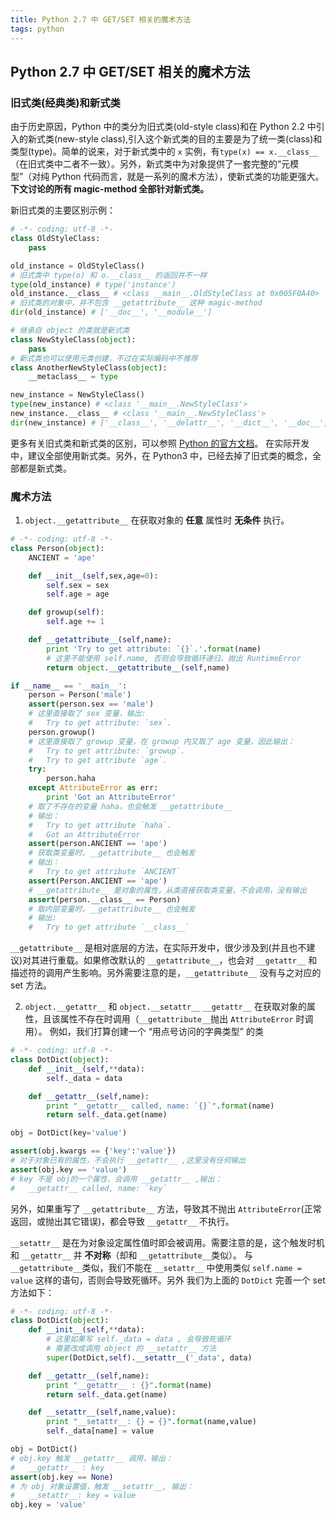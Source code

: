 ```yaml
---
title: Python 2.7 中 GET/SET 相关的魔术方法
tags: python
---
```

## Python 2.7 中 GET/SET 相关的魔术方法

### 旧式类(经典类)和新式类
由于历史原因，Python 中的类分为旧式类(old-style class)和在 Python 2.2 中引入的新式类(new-style class),引入这个新式类的目的主要是为了统一类(class)和类型(type)。简单的说来，对于新式类中的 `x` 实例，有`type(x) == x.__class__`（在旧式类中二者不一致）。另外，新式类中为对象提供了一套完整的“元模型”（对纯 Python 代码而言，就是一系列的魔术方法），使新式类的功能更强大。**下文讨论的所有 magic-method 全部针对新式类。**

新旧式类的主要区别示例：
```python
# -*- coding: utf-8 -*-
class OldStyleClass:
    pass

old_instance = OldStyleClass()
# 旧式类中 type(o) 和 o.__class__ 的返回并不一样
type(old_instance) # type('instance')
old_instance.__class__ # <class __main__.OldStyleClass at 0x005F0A40>
# 旧式类的对象中，并不包含 __getattribute__ 这种 magic-method
dir(old_instance) # ['__doc__', '__module__']

# 继承自 object 的类就是新式类
class NewStyleClass(object):
    pass
# 新式类也可以使用元类创建，不过在实际编码中不推荐
class AnotherNewStyleClass(object):
    __metaclass__ = type

new_instance = NewStyleClass()
type(new_instance) # <class '__main__.NewStyleClass'>
new_instance.__class__ # <class '__main__.NewStyleClass'>
dir(new_instance) # ['__class__', '__delattr__', '__dict__', '__doc__', '__format__', '__getattribute__',...]
```

更多有关旧式类和新式类的区别，可以参照 [Python 的官方文档](https://docs.python.org/2/reference/datamodel.html#new-style-and-classic-classes)。
在实际开发中，建议全部使用新式类。另外，在 Python3 中，已经去掉了旧式类的概念，全部都是新式类。

### 魔术方法

1. `object.__getattribute__`
在获取对象的 **任意** 属性时 **无条件** 执行。
```python
# -*- coding: utf-8 -*-
class Person(object):
    ANCIENT = 'ape'

    def __init__(self,sex,age=0):
        self.sex = sex
        self.age = age

    def growup(self):
        self.age += 1

    def __getattribute__(self,name):
        print 'Try to get attribute: `{}`.'.format(name)
        # 这里不能使用 self.name, 否则会导致循环递归，抛出 RuntimeError
        return object.__getattribute__(self,name)

if __name__ == '__main__':
    person = Person('male')
    assert(person.sex == 'male')
    # 这里直接取了 sex 变量，输出:
    #   Try to get attribute: `sex`.
    person.growup()
    # 这里直接取了 growup 变量，在 growup 内又取了 age 变量，因此输出：
    #   Try to get attribute: `growup`.
    #   Try to get attribute `age`.
    try:
        person.haha
    except AttributeError as err:
        print 'Got an AttributeError'
    # 取了不存在的变量 haha，也会触发 __getattribute__
    # 输出：
    #   Try to get attribute `haha`.
    #   Got an AttributeError
    assert(person.ANCIENT == 'ape')
    # 获取类变量时，__getattribute__ 也会触发
    # 输出：
    #   Try to get attribute `ANCIENT`
    assert(Person.ANCIENT == 'ape')
    # __getattribute__ 是对象的属性，从类直接获取类变量，不会调用，没有输出
    assert(person.__class__ == Person)
    # 取内部变量时，__getattribute__ 也会触发
    # 输出:
    #   Try to get attribute `__class__`
```

`__getattribute__` 是相对底层的方法，在实际开发中，很少涉及到(并且也不建议)对其进行重载。如果修改默认的 `__getattribute__`，也会对 `__getattr__` 和描述符的调用产生影响。另外需要注意的是，`__getattribute__` 没有与之对应的 set 方法。

2. `object.__getattr__` 和 `object.__setattr__`
`__getattr__` 在获取对象的属性，且该属性不存在时调用（`__getattribute__`抛出 `AttributeError` 时调用）。
例如，我们打算创建一个 “用点号访问的字典类型” 的类
```python
# -*- coding: utf-8 -*-
class DotDict(object):
    def __init__(self,**data):
        self._data = data

    def __getattr__(self,name):
        print "__getattr__ called, name: `{}`".format(name)
        return self._data.get(name)

obj = DotDict(key='value')

assert(obj.kwargs == {'key':'value'})
# 对于对象已有的属性，不会执行 __getattr__ ,这里没有任何输出
assert(obj.key == 'value')
# key 不是 obj的一个属性，会调用 __getattr__ ,输出：
#   __getattr__ called, name: `key`
```
另外，如果重写了 `__getattribute__` 方法，导致其不抛出 `AttributeError`(正常返回，或抛出其它错误)，都会导致 `__getattr__` 不执行。

`__setattr__` 是在为对象设定属性值时即会被调用。需要注意的是，这个触发时机和 `__getattr__` 并 **不对称**（却和 `__getattribute__`类似）。
与 `__getattribute__`类似，我们不能在 `__setattr__` 中使用类似 `self.name = value` 这样的语句，否则会导致死循环。另外
我们为上面的 `DotDict` 完善一个 set 方法如下：
```python
# -*- coding: utf-8 -*-
class DotDict(object):
    def __init__(self,**data):
        # 这里如果写 self._data = data , 会导致死循环
        # 需要改成调用 object 的 __setattr__ 方法
        super(DotDict,self).__setattr__('_data', data)

    def __getattr__(self,name):
        print "__getattr__ : {}".format(name)
        return self._data.get(name)

    def __setattr__(self,name,value):
        print "__setattr__: {} = {}".format(name,value)
        self._data[name] = value

obj = DotDict()
# obj.key 触发 __getattr__ 调用，输出：
#   __getattr__ : key
assert(obj.key == None)
# 为 obj 对象设置值，触发 __setattr__, 输出：
#   __setattr__: key = value
obj.key = 'value'
```
